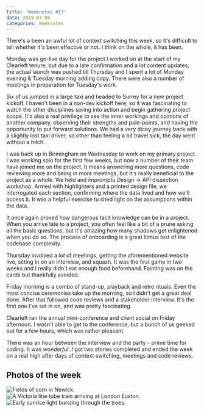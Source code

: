```yaml
---
title: 'Weeknotes #17'
date: 2019-07-05
categories: Weeknotes
---
```


There's a been an awful lot of context switching this week, so it's difficult to tell whether it's been effective or not. I think on the whole, it has been.

Monday was go-live day for the project I worked on at the start of my Clearleft tenure, but due to a late confirmation and a lot content updates, the actual launch was pushed till Thursday and I spent a lot of Monday evening & Tuesday morning adding copy. There were also a number of meetings in preparation for Tuesday's work.

Six of us jumped in a large taxi and headed to Surrey for a new project kickoff. I haven't been in a non-dev kickoff here, so it was fascinating to watch the other disciplines spring into action and begin gathering project scope. It's also a real privilege to see the inner workings and opinions of another company, observing their strengths and pain-points, and having the opportunity to put forward solutions. We had a very dicey journey back with a slightly lost taxi driver, so other than feeling a bit travel sick, the day went without a hitch.

I was back up in Birmingham on Wednesday to work on my primary project. I was working solo for the first few weeks, but now a number of their team have joined me on the project. It means answering more questions, code reviewing more and being in more meetings, but it's really beneficial to the project as a whole. We held and impromptu Design -> API dissection workshop. Armed with highlighters and a printed design file, we interrogated each section, confirming where the data lived and how we'll access it. It was a helpful exercise to shed light on the assumptions within the data.

It once again proved how dangerous tacit knowledge can be in a project. When you arrive late to a project, you often feel like a bit of a prune asking all the basic questions, but it's amazing how many shadows get enlightened when you do so. The process of onboarding is a great litmus test of the codebase complexity.

Thursday involved a _lot_ of meetings, getting the aforementioned website live, sitting in on an interview, and squash. It was the first game in two weeks and I really didn't eat enough food beforehand. Fainting was on the cards but thankfully avoided.

Friday morning is a combo of stand-up, playback and retro rituals. Even the most concise ceremonies take up the morning, so I didn't get a great deal done. After that followed code reviews and a stakeholder interview. It's the first one I've sat in on, and was pretty fascinating.

Clearleft ran the annual mini-conference and client social on Friday afternoon. I wasn't able to get to the conference, but a bunch of us geeked out for a few hours, which was rather pleasant.

There was an hour between the interview and the party - prime time for coding. It was _wonderful_. I got two stories completed and ended the week on a real high after days of context switching, meetings and code reviews.

## Photos of the week

![Fields of corn in Newick.](/images/blog/weeknotes-17-1.jpg)
![A Victoria line tube train arriving at London Euston.](/images/blog/weeknotes-17-2.jpg)
![Early sunrise light bursting through the trees.](/images/blog/weeknotes-17-3.jpg)
